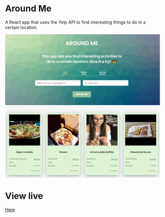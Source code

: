 # Around Me
A React app that uses the Yelp API to find interesting things to do in a certain location. 

![](./src/images/img1.png)
![](./src/images/img.png)

# View live 
[Here](https://around-me.now.sh/)
